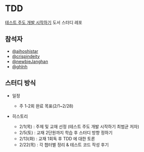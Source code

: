 # TDD

[테스트 주도 개발 시작하기](https://product.kyobobook.co.kr/detail/S000001248962) 도서 스터디 레포

## 참석자

- [@aihoshistar](https://github.com/aihoshistar)
- [@crispindeity](https://github.com/crispindeity)
- [@newbieJanghan](https://github.com/newbieJanghan)
- [@ghlnh](https://github.com/ghlnh)

## 스터디 방식

- 일정
  - 주 1-2회 완료 목표(2/1~2/28)

- 히스토리
  - 2/1(목) : 주제 및 교재 선정 (테스트 주도 개발 시작하기 최범균 저자)
  - 2/5(토) : 교재 2단원까지 학습 후 스터디 방향 정하기
  - 2/13(화) : 교재 1회독 후 TDD 에 대한 토론
  - 2/22(목) : 각 챕터별 정리 & 테스트 코드 작성 후기 
